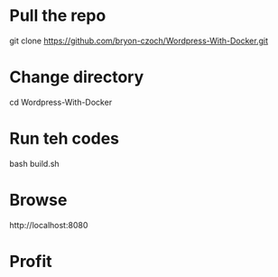 # Pull the repo
git clone https://github.com/bryon-czoch/Wordpress-With-Docker.git

# Change directory
cd Wordpress-With-Docker

# Run teh codes
bash build.sh

# Browse
http://localhost:8080

# Profit
